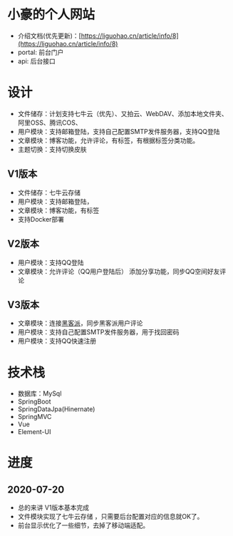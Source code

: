 # 小豪的个人网站

- 介绍文档(优先更新)：[https://liguohao.cn/article/info/8](https://liguohao.cn/article/info/8)
- portal: 前台门户
- api: 后台接口

# 设计

- 文件储存：计划支持七牛云（优先）、又拍云、WebDAV、添加本地文件夹、阿里OSS、腾讯COS、
- 用户模块：支持邮箱登陆，支持自己配置SMTP发件服务器，支持QQ登陆
- 文章模块：博客功能，允许评论，有标签，有根据标签分类功能。
- 主题切换：支持切换皮肤

## V1版本

- 文件储存：七牛云存储
- 用户模块：支持邮箱登陆，
- 文章模块：博客功能，有标签
- 支持Docker部署

## V2版本

- 用户模块：支持QQ登陆
- 文章模块：允许评论（QQ用户登陆后） 添加分享功能，同步QQ空间好友评论


## V3版本
- 文章模块：连接[黑客派](https://hacpai.com/member/liguohao)，同步黑客派用户评论
- 用户模块：支持自己配置SMTP发件服务器，用于找回密码
- 用户模块：支持QQ快速注册




# 技术栈

- 数据库：MySql
- SpringBoot
- SpringDataJpa(Hinernate)
- SpringMVC
- Vue
- Element-UI

# 进度

## 2020-07-20
- 总的来讲 V1版本基本完成
- 文件模块实现了七牛云存储 ，只需要后台配置对应的信息就OK了。
- 前台显示优化了一些细节，去掉了移动端适配。